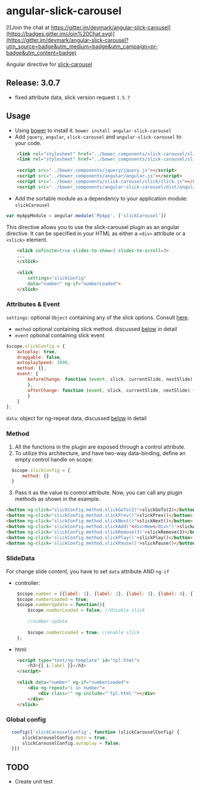 angular-slick-carousel
======================

[![Join the chat at https://gitter.im/devmark/angular-slick-carousel](https://badges.gitter.im/Join%20Chat.svg)](https://gitter.im/devmark/angular-slick-carousel?utm_source=badge&utm_medium=badge&utm_campaign=pr-badge&utm_content=badge)

Angular directive for [slick-carousel](http://kenwheeler.github.io/slick/)

Release: 3.0.7
------------
- fixed attribute data, slick version request `1.5.7`

Usage
-----

- Using [bower](http://bower.io/) to install it. `bower install angular-slick-carousel`
- Add `jquery`, `angular`, `slick-carousel` and `angular-slick-carousel` to your code.

```html
    <link rel="stylesheet" href="../bower_components/slick-carousel/slick/slick.css">
    <link rel="stylesheet" href="../bower_components/slick-carousel/slick/slick-theme.css">
    
    <script src="../bower_components/jquery/jquery.js"></script>
    <script src="../bower_components/angular/angular.js"></script>
    <script src="../bower_components/slick-carousel/slick/slick.js"></script>
    <script src="../bower_components/angular-slick-carousel/dist/angular-slick.min.js"></script>
```

- Add the sortable module as a dependency to your application module: `slickCarousel`

```js
var myAppModule = angular.module('MyApp', ['slickCarousel'])
```

This directive allows you to use the slick-carousel plugin as
an angular directive. It can be specified in your HTML
as either a `<div>` attribute or a `<slick>` element.

```html
    <slick infinite=true slides-to-show=3 slides-to-scroll=3>
    ...
    </slick>
    
    <slick 
        settings="slickConfig"
        data="number" ng-if="numberLoaded">
    </slick>
```

### Attributes & Event ###
`settings`: optional `Object` containing any of the slick options. Consult [here](http://kenwheeler.github.io/slick/#settings).
 - `method` optional containing slick method. discussed [below](#method) in detail
 - `event` optional containing slick event

```javascript
$scope.slickConfig = {
    autoplay: true,
    draggable: false,  
    autoplaySpeed: 3000,
    method: {},
    event: {
        beforeChange: function (event, slick, currentSlide, nextSlide) {
        },
        afterChange: function (event, slick, currentSlide, nextSlide) {
        }
    }
};
```
`data`: object for ng-repeat data, discussed [below](#data) in detail

### Method ###
1. All the functions in the plugin are exposed through a control
attribute.
2. To utilize this architecture, and have two-way data-binding,
define an empty control handle on scope:
  ```js
    $scope.slickConfig = {
        method: {}
    }
```
3. Pass it as the value to control attribute. Now, you can call any plugin methods
as shown in the example.

```html
<button ng-click="slickConfig.method.slickGoTo(2)">slickGoTo(2)</button>
<button ng-click="slickConfig.method.slickPrev()">slickPrev()</button>
<button ng-click="slickConfig.method.slickNext()">slickNext()</button>
<button ng-click='slickConfig.method.slickAdd("<div>New</div>")'>slickAdd()</button>
<button ng-click='slickConfig.method.slickRemove(3)'>slickRemove(3)</button>
<button ng-click='slickConfig.method.slickPlay()'>slickPlay()</button>
<button ng-click='slickConfig.method.slickPause()'>slickPause()</button>
```

### SlideData ###
For change slide content, you have to set `data` attribute AND `ng-if`

- controller:
```js
    $scope.number = [{label: 1}, {label: 2}, {label: 3}, {label: 4}, {label: 5}, {label: 6}, {label: 7}, {label: 8}];
    $scope.numberLoaded = true;
    $scope.numberUpdate = function(){
        $scope.numberLoaded = false; //disable slick
        
        //number update
        
        $scope.numberLoaded = true; //enable slick
    };
```
- html:
```html
    <script type="text/ng-template" id="tpl.html">
        <h3>{{ i.label }}</h3>
    </script>
    
    <slick data="number" ng-if="numberLoaded">
        <div ng-repeat="i in number">
            <div class="" ng-include="'tpl.html'"></div>
        </div>
    </slick>
```

### Global config ###
  ```js
    config(['slickCarouselConfig', function (slickCarouselConfig) {
        slickCarouselConfig.dots = true;
        slickCarouselConfig.autoplay = false;
    }])
  ```
TODO
-----
- Create unit test

